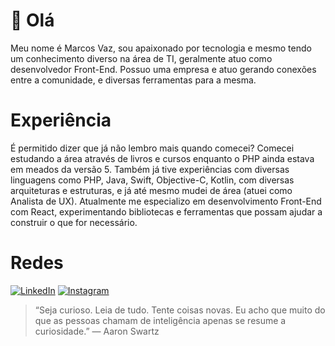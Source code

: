 # 👋 Olá

Meu nome é Marcos Vaz, sou apaixonado por tecnologia e mesmo tendo um conhecimento diverso na área de TI, geralmente atuo como desenvolvedor Front-End. Possuo uma empresa e atuo gerando conexões entre a comunidade, e diversas ferramentas para a mesma.

# Experiência

É permitido dizer que já não lembro mais quando comecei? Comecei estudando a área através de livros e cursos enquanto o PHP ainda estava em meados da versão 5. Também já tive experiências com diversas linguagens como PHP, Java, Swift, Objective-C, Kotlin, 
 com diversas arquiteturas e estruturas, e já até mesmo mudei de área (atuei como Analista de UX). Atualmente me especializo em desenvolvimento Front-End com React, experimentando bibliotecas e ferramentas que possam ajudar a construir o que for necessário.

 # Redes
 [![LinkedIn](https://img.shields.io/badge/LinkedIn-%230077B5.svg?logo=linkedin&logoColor=white)](https://linkedin.com/in/marcosvazoliveira) [![Instagram](https://img.shields.io/badge/Instagram-%23E4405F.svg?logo=Instagram&logoColor=white)](https://instagram.com/marcosvaz.dev)

> “Seja curioso. Leia de tudo. Tente coisas novas. Eu acho que muito do que as pessoas chamam de inteligência apenas se resume a curiosidade.” — Aaron Swartz
